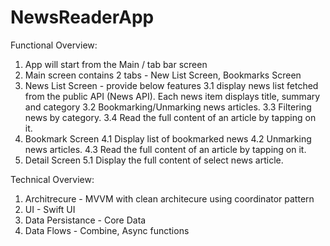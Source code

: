 # NewsReaderApp

Functional Overview:

1. App will start from the Main / tab bar screen
2. Main screen contains 2 tabs - New List Screen, Bookmarks Screen
3. News List Screen - provide below features
    3.1 display news list fetched from the public API (News API). Each news item displays title, summary and category
    3.2 Bookmarking/Unmarking news articles.
    3.3 Filtering news by category.
    3.4 Read the full content of an article by tapping on it.
4. Bookmark Screen
    4.1 Display list of bookmarked news
    4.2 Unmarking news articles.
    4.3 Read the full content of an article by tapping on it.
5. Detail Screen
    5.1  Display the full content of select news article. 
    


Technical Overview:

1. Architrecure - MVVM with clean architecure using coordinator pattern
2. UI - Swift UI
3. Data Persistance - Core Data
4. Data Flows - Combine, Async functions



